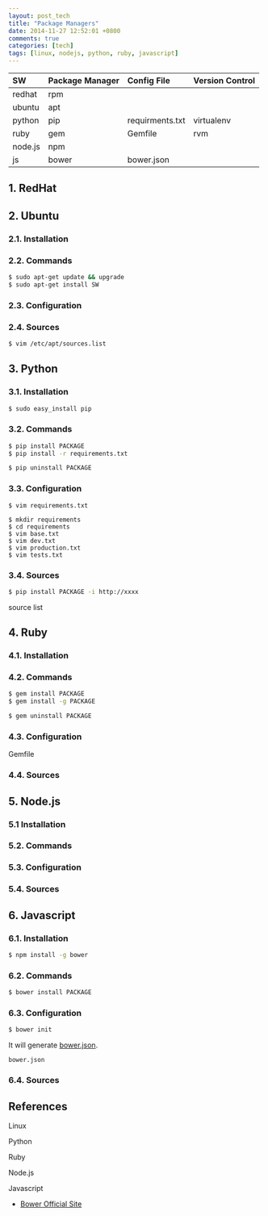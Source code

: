 ```yaml
---
layout: post_tech
title: "Package Managers"
date: 2014-11-27 12:52:01 +0800
comments: true
categories: [tech]
tags: [linux, nodejs, python, ruby, javascript] 
---
```


| SW      | Package Manager | Config File     | Version Control |
|:--------|:----------------|:----------------|:----------------|
| redhat  | rpm             |                 |                 |
| ubuntu  | apt             |                 |                 |
| python  | pip             | requirments.txt | virtualenv      |
| ruby    | gem             | Gemfile         | rvm             |
| node.js | npm             |                 |                 |
| js      | bower           | bower.json      |                 |

## 1. RedHat

## 2. Ubuntu

### 2.1. Installation

### 2.2. Commands

```bash
$ sudo apt-get update && upgrade
$ sudo apt-get install SW
```

### 2.3. Configuration

### 2.4. Sources

```bash
$ vim /etc/apt/sources.list
```

## 3. Python

### 3.1. Installation

```bash
$ sudo easy_install pip
```

### 3.2. Commands

```bash
$ pip install PACKAGE
$ pip install -r requirements.txt

$ pip uninstall PACKAGE
```

### 3.3. Configuration

```
$ vim requirements.txt

$ mkdir requirements
$ cd requirements
$ vim base.txt
$ vim dev.txt
$ vim production.txt
$ vim tests.txt
```

### 3.4. Sources

```bash
$ pip install PACKAGE -i http://xxxx
```

source list

## 4. Ruby

### 4.1. Installation

### 4.2. Commands

```bash
$ gem install PACKAGE
$ gem install -g PACKAGE

$ gem uninstall PACKAGE
```

### 4.3. Configuration

Gemfile

### 4.4. Sources


## 5. Node.js

### 5.1 Installation

### 5.2. Commands

### 5.3. Configuration


### 5.4. Sources


## 6. Javascript

### 6.1. Installation

```bash
$ npm install -g bower
```

### 6.2. Commands

```bash
$ bower install PACKAGE
```

### 6.3. Configuration

```bash
$ bower init
```

It will generate [bower.json](https://github.com/bower/spec/blob/master/json.md).

`bower.json`


### 6.4. Sources


## References

Linux

Python

Ruby

Node.js

Javascript

- [Bower Official Site](http://bower.io)
